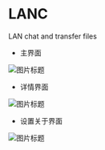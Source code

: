# LANC
LAN chat and transfer files

* 主界面

![图片标题](http://ogxh35je5.bkt.clouddn.com/S70525-22402010.jpg)

* 详情界面

![图片标题](http://ogxh35je5.bkt.clouddn.com/S70525-22502054.jpg)

* 设置关于界面

![图片标题](http://ogxh35je5.bkt.clouddn.com/S70525-23241245.jpg)
